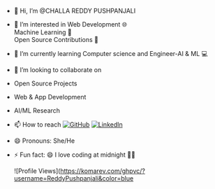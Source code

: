 - 👋 Hi, I’m @CHALLA REDDY PUSHPANJALI
- 👀 I’m interested in
  Web Development 🌐  
  Machine Learning 🤖  
  Open Source Contributions 🚀  
- 🌱 I’m currently learning Computer science and Engineer-AI & ML 💻
- 💞️ I’m looking to collaborate on
- Open Source Projects  
- Web & App Development  
- AI/ML Research  
- 📫 How to reach
[![GitHub](https://img.shields.io/badge/GitHub-black?style=for-the-badge&logo=github)](https://github.com/ReddyPushpanjali)
[![LinkedIn](https://img.shields.io/badge/LinkedIn-blue?style=for-the-badge&logo=linkedin)](https://www.linkedin.com/in/challa-reddy-pushpanjali-881a612ba)


- 😄 Pronouns: She/He
- ⚡ Fun fact: 
   😄 I love coding at midnight 🌙✨  

   ![Profile Views](https://komarev.com/ghpvc/?username=ReddyPushpanjali&color=blue

<!---
ReddyPushpanjali/ReddyPushpanjali is a ✨ special ✨ repository because its `README.md` (this file) appears on your GitHub profile.
You can click the Preview link to take a look at your changes.
--->
